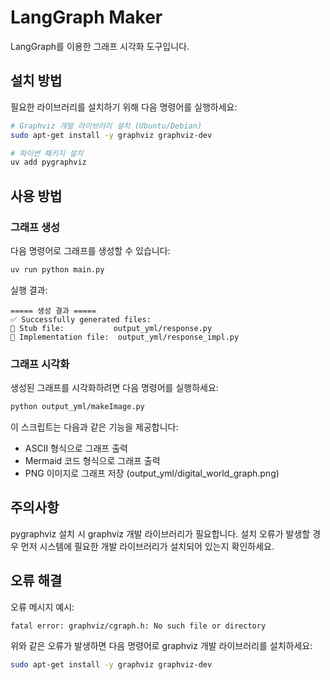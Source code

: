 # LangGraph Maker

LangGraph를 이용한 그래프 시각화 도구입니다.

## 설치 방법

필요한 라이브러리를 설치하기 위해 다음 명령어를 실행하세요:

```bash
# Graphviz 개발 라이브러리 설치 (Ubuntu/Debian)
sudo apt-get install -y graphviz graphviz-dev

# 파이썬 패키지 설치
uv add pygraphviz
```

## 사용 방법

### 그래프 생성

다음 명령어로 그래프를 생성할 수 있습니다:

```bash
uv run python main.py
```

실행 결과:
```
===== 생성 결과 =====
✅ Successfully generated files:
📄 Stub file:           output_yml/response.py
🔧 Implementation file:  output_yml/response_impl.py
```

### 그래프 시각화

생성된 그래프를 시각화하려면 다음 명령어를 실행하세요:

```bash
python output_yml/makeImage.py
```

이 스크립트는 다음과 같은 기능을 제공합니다:
- ASCII 형식으로 그래프 출력
- Mermaid 코드 형식으로 그래프 출력
- PNG 이미지로 그래프 저장 (output_yml/digital_world_graph.png)

## 주의사항

pygraphviz 설치 시 graphviz 개발 라이브러리가 필요합니다. 설치 오류가 발생할 경우 먼저 시스템에 필요한 개발 라이브러리가 설치되어 있는지 확인하세요.

## 오류 해결

오류 메시지 예시:
```
fatal error: graphviz/cgraph.h: No such file or directory
```

위와 같은 오류가 발생하면 다음 명령어로 graphviz 개발 라이브러리를 설치하세요:
```bash
sudo apt-get install -y graphviz graphviz-dev
```
